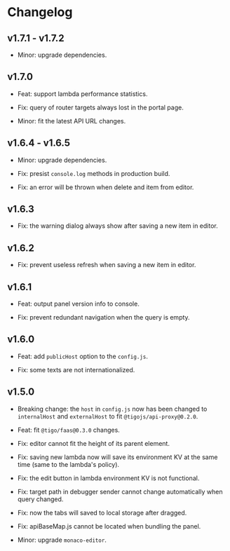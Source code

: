 # Changelog

## v1.7.1 - v1.7.2

- Minor: upgrade dependencies.

## v1.7.0

- Feat: support lambda performance statistics.

- Fix: query of router targets always lost in the portal page.

- Minor: fit the latest API URL changes.

## v1.6.4 - v1.6.5

- Minor: upgrade dependencies.

- Fix: presist `console.log` methods in production build.

- Fix: an error will be thrown when delete and item from editor.

## v1.6.3

- Fix: the warning dialog always show after saving a new item in editor.

## v1.6.2

- Fix: prevent useless refresh when saving a new item in editor.

## v1.6.1

- Feat: output panel version info to console.

- Fix: prevent redundant navigation when the query is empty.

## v1.6.0

- Feat: add `publicHost` option to the `config.js`.

- Fix: some texts are not internationalized.

## v1.5.0

- Breaking change: the `host` in `config.js` now has been changed to `internalHost` and `externalHost` to fit `@tigojs/api-proxy@0.2.0`.

- Feat: fit `@tigo/faas@0.3.0` changes.

- Fix: editor cannot fit the height of its parent element.

- Fix: saving new lambda now will save its environment KV  at the same time (same to the lambda's policy).

- Fix: the edit button in lambda environment KV is not functional.

- Fix: target path in debugger sender cannot change automatically when query changed.

- Fix: now the tabs will saved to local storage after dragged.

- Fix: apiBaseMap.js cannot be located when bundling the panel.

- Minor: upgrade `monaco-editor`.
